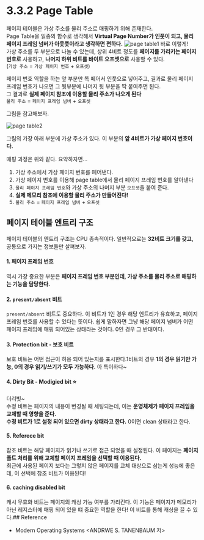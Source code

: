 # 3.3.2 Page Table
페이지 테이블은 가상 주소를 물리 주소로 매핑하기 위해 존재한다. <br>
Page Table을 일종의 함수로 생각해서 **Virtual Page Number가 인풋이 되고, 물리 페이지 프레임 넘버가 아웃풋이라고 생각하면 편하다.**
![page table1](https://user-images.githubusercontent.com/71186266/205454922-b5b6b2d0-63b0-4385-9a8d-4bcf967c9969.jpg)
바로 이렇게! <br>
가상 주소를 두 부분으로 나눌 수 있는데, 상위 4비트 정도를 **페이지를 가리키는 페이지 번호로** 사용하고, **나머지 하위 비트를 바이트 오프셋으로** 사용할 수 있다. <br>
(`가상 주소` = `가상 페이지 번호` + `오프셋`) <br>

페이지 번호 역할을 하는 앞 부분만 똑 떼어서 인풋으로 넣어주고, 결과로 물리 페이지 프레임 번호가 나오면 그 뒷부분에 나머지 뒷 부분을 딱 붙여주면 된다. <br>
그 결과로 **실제 페이지 참조에 이용할 물리 주소가 나오게 된다** <Br>
`물리 주소` = `페이지 프레임 넘버` + `오프셋`

그림을 참고해보자.

![page table2](https://user-images.githubusercontent.com/71186266/205454925-fc0af337-eb3f-4985-ad59-2c86417369f1.jpg)

그림의 가장 아래 부분에 가상 주소가 있다. 이 부분의 **앞 4비트가 가상 페이지 번호이다.** <br>

매핑 과정은 위와 같다. 요약하자면...
1. 가상 주소에서 가상 페이지 번호를 뗴어낸다.
2. 가상 페이지 번호를 이용해 page table에서 물리 페이지 프레임 번호를 알아낸다
3. `물리 페이지 프레임 번호`와 가상 주소의 나머지 부분 `오프셋`을 붙여 준다.
4. **실제 메모리 참조에 이용할 물리 주소가 만들어진다!**
5. `물리 주소` = `페이지 프레임 넘버` + `오프셋`


## 페이지 테이블 엔트리 구조
페이지 테이블의 엔트리 구조는 CPU 종속적이다. 일반적으로는 **32비트 크기를 갖고,** 공통으로 가지는 정보들만 살펴보자.

#### 1. 페이지 프레임 번호
역시 가장 중요한 부분은 **페이지 프레임 번호 부분인데, 가상 주소를 물리 주소로 매핑하는 기능을 담당한다.** <br>

#### 2. `present/absent` 비트
`present/absent` 비트도 중요하다. 이 비트가 1인 경우 해당 엔트리가 유효하고, 페이지 프레임 번호를 사용할 수 있다는 뜻이다. 쉽게 말하자면 그냥 해당 페이지 넘버가 어떤 페이지 프레임에 매핑 되어있는 상태라는 것이다. 0인 경우 그 반대이다.

#### 3. Protection bit - 보호 비트
보호 비트는 어떤 접근이 허용 되어 있는지를 표시한다.1비트의 경우 **1의 경우 읽기만 가능, 0의 경우 읽기/쓰기가 모두 가능하다.** 아 특이하다~

#### 4. Dirty Bit - Modigied bit :star:
더리빗~ <br>
수정 비트는 페이지의 내용이 변경될 때 세팅되는데, 이는 **운영체제가 페이지 프레임을 교체할 때 영향을 준다.** <br>
**수정 비트가 1로 설정 되어 있으면 dirty 상태라고 한다.** 0이면 clean 상태라고 한다.

#### 5. Referece bit
참조 비트는 해당 페이지가 읽기나 쓰기로 접근 되었을 때 설정된다. 이 페이지는 **페이지 폴트 처리를 위해 교체할 페이지 프레임을 선택할 때 이용된다.** <br>
최근에 사용된 페이지 보다는 그렇지 않은 페이지를 교체 대상으로 삼는게 성능에 좋은데, 이 선택에 참조 비트가 이용된다!

#### 6. caching disabled bit
캐시 무효화 비트는 페이지의 캐싱 가능 여부를 가리킨다. 이 기능은 페이지가 메모리가 아닌 레지스터에 매핑 되어 있을 떄 중요한 역할을 한다! 이 비트를 통해 캐싱을 끌 수 있다.## Reference

- Modern Operating Systems <ANDRWE S. TANENBAUM 저>
